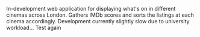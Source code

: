 In-development web application for displaying what's on in different cinemas across London.
Gathers IMDb scores and sorts the listings at each cinema accordingly.
Development currently slightly slow due to university workload...
Test again